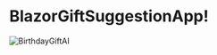 # BlazorGiftSuggestionApp!


![BirthdayGiftAI](https://github.com/user-attachments/assets/d2dfbb89-571b-4474-86f3-4c135fde6940)
